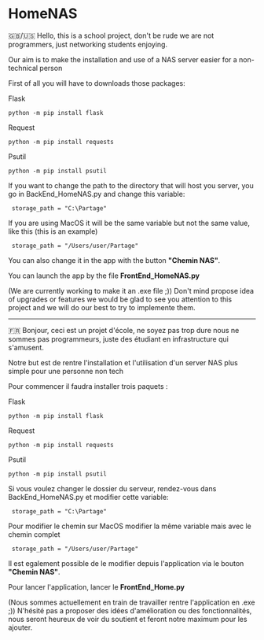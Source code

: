 # HomeNAS

🇬🇧/🇺🇸
Hello, this is a school project, don't be rude we are not programmers, just networking students enjoying. 

Our aim is to make the installation and use of a NAS server easier for a non-technical person

First of all you will have to downloads those packages:

Flask 

`python -m pip install flask`

Request

`python -m pip install requests`

Psutil

`python -m pip install psutil`

If you want to change the path to the directory that will host you server, you go in BackEnd_HomeNAS.py and change this variable:

     storage_path = "C:\Partage"

If you are using MacOS it will be the same variable but not the same value, like this (this is an example)

     storage_path = "/Users/user/Partage"
     
You can also change it in the app with the button **"Chemin NAS"**.

You can launch the app by the file **FrontEnd_HomeNAS.py**

(We are currently working to make it an .exe file ;))
Don't mind propose idea of upgrades or features we would be glad to see you attention to this project and we will do our best to try to implemente them.

--------------------------------------------------------------------------------------------------------------------------------------------------------------------


🇫🇷
Bonjour, ceci est un projet d'école, ne soyez pas trop dure nous ne sommes pas programmeurs, juste des étudiant en infrastructure qui s'amusent.

Notre but est de rentre l'installation et l'utilisation d'un server NAS plus simple pour une personne non tech

Pour commencer il faudra installer trois paquets :

Flask 

`python -m pip install flask`

Request

`python -m pip install requests`

Psutil

`python -m pip install psutil`

Si vous voulez changer le dossier du serveur, rendez-vous dans BackEnd_HomeNAS.py et modifier cette variable:

     storage_path = "C:\Partage"

Pour modifier le chemin sur MacOS modifier la même variable mais avec le chemin complet

     storage_path = "/Users/user/Partage"
     
Il est egalement possible de le modifier depuis l'application via le bouton **"Chemin NAS"**.

Pour lancer l'application, lancer le **FrontEnd_Home.py**

(Nous sommes actuellement en train de travailler rentre l'application en .exe ;))
N'hésité pas a proposer des idées d'amélioration ou des fonctionnalités, nous seront heureux de voir du soutient et feront notre maximum pour les ajouter.
